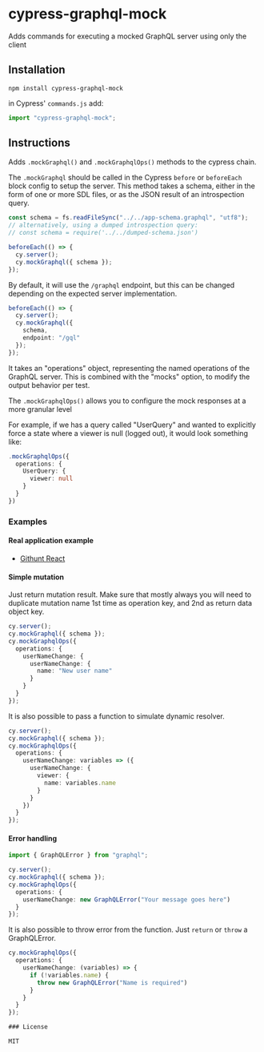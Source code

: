 # cypress-graphql-mock

Adds commands for executing a mocked GraphQL server using only the client

## Installation

`npm install cypress-graphql-mock`

in Cypress' `commands.js` add:

```js
import "cypress-graphql-mock";
```

## Instructions

Adds `.mockGraphql()` and `.mockGraphqlOps()` methods to the cypress chain.

The `.mockGraphql` should be called in the Cypress `before` or `beforeEach` block
config to setup the server. This method takes a schema, either in the form of one or more SDL files, or as the JSON result of an introspection query.

```ts
const schema = fs.readFileSync("../../app-schema.graphql", "utf8");
// alternatively, using a dumped introspection query:
// const schema = require('../../dumped-schema.json')

beforeEach(() => {
  cy.server();
  cy.mockGraphql({ schema });
});
```

By default, it will use the `/graphql` endpoint, but this can be changed
depending on the expected server implementation.

```ts
beforeEach(() => {
  cy.server();
  cy.mockGraphql({
    schema,
    endpoint: "/gql"
  });
});
```

It takes an "operations" object, representing the named operations
of the GraphQL server. This is combined with the "mocks" option,
to modify the output behavior per test.

The `.mockGraphqlOps()` allows you to configure the mock responses at a
more granular level

For example, if we has a query called "UserQuery" and wanted to
explicitly force a state where a viewer is null (logged out), it would
look something like:

```ts
.mockGraphqlOps({
  operations: {
    UserQuery: {
      viewer: null
    }
  }
})
```

### Examples

#### Real application example

- [Githunt React](https://github.com/tgriesser/GitHunt-React/blob/8eef144a368a7dcf4d4ff974972706dcf4840dbb/cypress/integration/feed/load_more.ts)

#### Simple mutation

Just return mutation result. Make sure that mostly always you will need to duplicate mutation name 1st time as operation key, and 2nd as return data object key.

```ts
cy.server();
cy.mockGraphql({ schema });
cy.mockGraphqlOps({
  operations: {
    userNameChange: {
      userNameChange: {
        name: "New user name"
      }
    }
  }
});
```

It is also possible to pass a function to simulate dynamic resolver.

```ts
cy.server();
cy.mockGraphql({ schema });
cy.mockGraphqlOps({
  operations: {
    userNameChange: variables => ({
      userNameChange: {
        viewer: {
          name: variables.name
        }
      }
    })
  }
});
```

#### Error handling

```ts
import { GraphQLError } from "graphql";

cy.server();
cy.mockGraphql({ schema });
cy.mockGraphqlOps({
  operations: {
    userNameChange: new GraphQLError("Your message goes here")
  }
});
```

It is also possible to throw error from the function. Just `return` or `throw` a GraphQLError.

```ts
cy.mockGraphqlOps({
  operations: {
    userNameChange: (variables) => {
      if (!variables.name) {
        throw new GraphQLError("Name is required")
      }
    }
  }
});

### License

MIT
```
